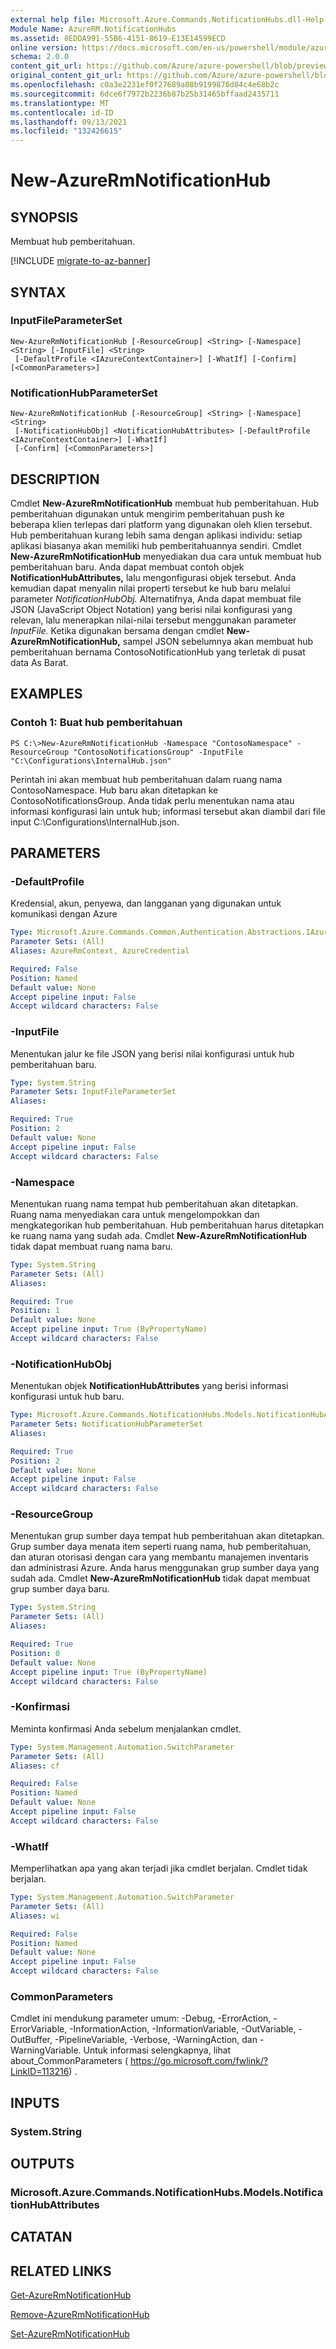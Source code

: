 ```yaml
---
external help file: Microsoft.Azure.Commands.NotificationHubs.dll-Help.xml
Module Name: AzureRM.NotificationHubs
ms.assetid: 8EDDA991-55B6-4151-8619-E13E14599ECD
online version: https://docs.microsoft.com/en-us/powershell/module/azurerm.notificationhubs/new-azurermnotificationhub
schema: 2.0.0
content_git_url: https://github.com/Azure/azure-powershell/blob/preview/src/ResourceManager/NotificationHubs/Commands.NotificationHubs/help/New-AzureRmNotificationHub.md
original_content_git_url: https://github.com/Azure/azure-powershell/blob/preview/src/ResourceManager/NotificationHubs/Commands.NotificationHubs/help/New-AzureRmNotificationHub.md
ms.openlocfilehash: c0a3e2231ef0f27689a08b9199876d04c4e68b2c
ms.sourcegitcommit: 6dce6f7972b2236b87b25b31465bffaad2435711
ms.translationtype: MT
ms.contentlocale: id-ID
ms.lasthandoff: 09/13/2021
ms.locfileid: "132426615"
---
```

# New-AzureRmNotificationHub

## SYNOPSIS
Membuat hub pemberitahuan.

[!INCLUDE [migrate-to-az-banner](../../includes/migrate-to-az-banner.md)]

## SYNTAX

### InputFileParameterSet
```
New-AzureRmNotificationHub [-ResourceGroup] <String> [-Namespace] <String> [-InputFile] <String>
 [-DefaultProfile <IAzureContextContainer>] [-WhatIf] [-Confirm] [<CommonParameters>]
```

### NotificationHubParameterSet
```
New-AzureRmNotificationHub [-ResourceGroup] <String> [-Namespace] <String>
 [-NotificationHubObj] <NotificationHubAttributes> [-DefaultProfile <IAzureContextContainer>] [-WhatIf]
 [-Confirm] [<CommonParameters>]
```

## DESCRIPTION
Cmdlet **New-AzureRmNotificationHub** membuat hub pemberitahuan.
Hub pemberitahuan digunakan untuk mengirim pemberitahuan push ke beberapa klien terlepas dari platform yang digunakan oleh klien tersebut.
Hub pemberitahuan kurang lebih sama dengan aplikasi individu: setiap aplikasi biasanya akan memiliki hub pemberitahuannya sendiri.
Cmdlet **New-AzureRmNotificationHub** menyediakan dua cara untuk membuat hub pemberitahuan baru.
Anda dapat membuat contoh objek **NotificationHubAttributes,** lalu mengonfigurasi objek tersebut.
Anda kemudian dapat menyalin nilai properti tersebut ke hub baru melalui parameter *NotificationHubObj.*
Alternatifnya, Anda dapat membuat file JSON (JavaScript Object Notation) yang berisi nilai konfigurasi yang relevan, lalu menerapkan nilai-nilai tersebut menggunakan parameter *InputFile.*
Ketika digunakan bersama dengan cmdlet **New-AzureRmNotificationHub,** sampel JSON sebelumnya akan membuat hub pemberitahuan bernama ContosoNotificationHub yang terletak di pusat data As Barat.

## EXAMPLES

### Contoh 1: Buat hub pemberitahuan
```
PS C:\>New-AzureRmNotificationHub -Namespace "ContosoNamespace" -ResourceGroup "ContosoNotificationsGroup" -InputFile "C:\Configurations\InternalHub.json"
```

Perintah ini akan membuat hub pemberitahuan dalam ruang nama ContosoNamespace.
Hub baru akan ditetapkan ke ContosoNotificationsGroup.
Anda tidak perlu menentukan nama atau informasi konfigurasi lain untuk hub; informasi tersebut akan diambil dari file input C:\Configurations\InternalHub.json.

## PARAMETERS

### -DefaultProfile
Kredensial, akun, penyewa, dan langganan yang digunakan untuk komunikasi dengan Azure

```yaml
Type: Microsoft.Azure.Commands.Common.Authentication.Abstractions.IAzureContextContainer
Parameter Sets: (All)
Aliases: AzureRmContext, AzureCredential

Required: False
Position: Named
Default value: None
Accept pipeline input: False
Accept wildcard characters: False
```

### -InputFile
Menentukan jalur ke file JSON yang berisi nilai konfigurasi untuk hub pemberitahuan baru.

```yaml
Type: System.String
Parameter Sets: InputFileParameterSet
Aliases:

Required: True
Position: 2
Default value: None
Accept pipeline input: False
Accept wildcard characters: False
```

### -Namespace
Menentukan ruang nama tempat hub pemberitahuan akan ditetapkan.
Ruang nama menyediakan cara untuk mengelompokkan dan mengkategorikan hub pemberitahuan.
Hub pemberitahuan harus ditetapkan ke ruang nama yang sudah ada.
Cmdlet **New-AzureRmNotificationHub** tidak dapat membuat ruang nama baru.

```yaml
Type: System.String
Parameter Sets: (All)
Aliases:

Required: True
Position: 1
Default value: None
Accept pipeline input: True (ByPropertyName)
Accept wildcard characters: False
```

### -NotificationHubObj
Menentukan objek **NotificationHubAttributes** yang berisi informasi konfigurasi untuk hub baru.

```yaml
Type: Microsoft.Azure.Commands.NotificationHubs.Models.NotificationHubAttributes
Parameter Sets: NotificationHubParameterSet
Aliases:

Required: True
Position: 2
Default value: None
Accept pipeline input: False
Accept wildcard characters: False
```

### -ResourceGroup
Menentukan grup sumber daya tempat hub pemberitahuan akan ditetapkan.
Grup sumber daya menata item seperti ruang nama, hub pemberitahuan, dan aturan otorisasi dengan cara yang membantu manajemen inventaris dan administrasi Azure.
Anda harus menggunakan grup sumber daya yang sudah ada.
Cmdlet **New-AzureRmNotificationHub** tidak dapat membuat grup sumber daya baru.

```yaml
Type: System.String
Parameter Sets: (All)
Aliases:

Required: True
Position: 0
Default value: None
Accept pipeline input: True (ByPropertyName)
Accept wildcard characters: False
```

### -Konfirmasi
Meminta konfirmasi Anda sebelum menjalankan cmdlet.

```yaml
Type: System.Management.Automation.SwitchParameter
Parameter Sets: (All)
Aliases: cf

Required: False
Position: Named
Default value: None
Accept pipeline input: False
Accept wildcard characters: False
```

### -WhatIf
Memperlihatkan apa yang akan terjadi jika cmdlet berjalan. Cmdlet tidak berjalan.

```yaml
Type: System.Management.Automation.SwitchParameter
Parameter Sets: (All)
Aliases: wi

Required: False
Position: Named
Default value: None
Accept pipeline input: False
Accept wildcard characters: False
```

### CommonParameters
Cmdlet ini mendukung parameter umum: -Debug, -ErrorAction, -ErrorVariable, -InformationAction, -InformationVariable, -OutVariable, -OutBuffer, -PipelineVariable, -Verbose, -WarningAction, dan -WarningVariable. Untuk informasi selengkapnya, lihat about_CommonParameters ( https://go.microsoft.com/fwlink/?LinkID=113216) .

## INPUTS

### System.String

## OUTPUTS

### Microsoft.Azure.Commands.NotificationHubs.Models.NotificationHubAttributes

## CATATAN

## RELATED LINKS

[Get-AzureRmNotificationHub](./Get-AzureRmNotificationHub.md)

[Remove-AzureRmNotificationHub](./Remove-AzureRmNotificationHub.md)

[Set-AzureRmNotificationHub](./Set-AzureRmNotificationHub.md)


